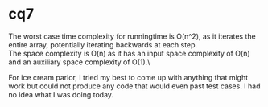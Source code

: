 # cq7

The worst case time complexity for runningtime is O(n^2), as it iterates the entire array, potentially iterating backwards at each step.\
The space complexity is O(n) as it has an input space complexity of O(n) and an auxiliary space complexity of O(1).\

For ice cream parlor, I tried my best to come up with anything that might work but could not produce any code that would even past test cases. I had no idea what I was doing today.
